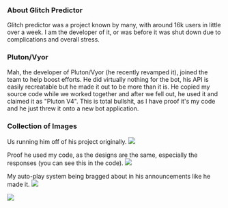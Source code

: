 ### About Glitch Predictor
Glitch predictor was a project known by many, with around 16k users in little over a week. I am the developer of it, or was before it was shut down due to complications and overall stress.

### Pluton/Vyor
Mah, the developer of Pluton/Vyor (he recently revamped it), joined the team to help boost efforts. He did virtually nothing for the bot, his API is easily recreatable but he made it out to be more than it is. He copied my source code while we worked together and after we fell out, he used it and claimed it as "Pluton V4". This is total bullshit, as I have proof it's my code and he just threw it onto a new bot application.

### Collection of Images
Us running him off of his project originally.
![](https://user-images.githubusercontent.com/76060406/190830353-e62124ab-366b-41dd-af68-9e5d76bad268.png)

Proof he used my code, as the designs are the same, especially the responses (you can see this in the code).
![](https://user-images.githubusercontent.com/76060406/190830399-d87e2c41-c44c-4532-93fa-1ff508c1c0f8.png)

My auto-play system being bragged about in his announcements like he made it.
![](https://user-images.githubusercontent.com/76060406/190830430-0017b70d-ccd4-426e-99fd-586da9279deb.png)

![](https://user-images.githubusercontent.com/76060406/190830308-7c274f6c-c81f-4bb3-8a4c-7b475ee04e16.png)
